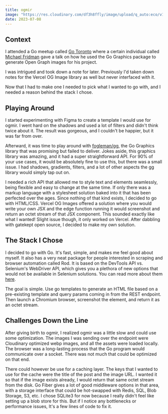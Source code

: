 ```yaml
---
title: ogmir
image: "https://res.cloudinary.com/df3h8ffly/image/upload/q_auto:eco/v1689599180/portfolio/logo_lc1ttx.webp"
date: 2023-07-08
---
```


## Context

I attended a Go meetup called [Go Toronto](https://www.meetup.com/go-toronto/)
where a certain individual called [Michael Fridman](https://github.com/mfridman)
gave a talk on how he used the Go Graphics package to generate Open Graph images
for his project.

I was intrigued and took down a note for later. Previously I'd taken down notes
for the Vercel OG Image library as well but never interfaced with it.

Now that I had to make one I needed to pick what I wanted to go with, and I
needed a reason behind the stack I chose.

## Playing Around

I started experimenting with Figma to create a template I would use for ogmir. I
went hard on the shadows and used a lot of filters and didn't think twice about
it. The result was gorgeous, and I couldn't be happier, but it was far from
over.

Afterward, it was time to play around with
[fogleman/gg](https://github.com/fogleman/gg), the Go Graphics library that was
promising but failed to deliver. Jokes aside, this graphics library was amazing,
and it had a super straightforward API. For 90% of your use cases, it would be
absolutely fine to use this, but there was a small issue. I had shadows,
gradients, filters, and a lot of other aspects the gg library would simply tap
out on.

I needed a rich API that allowed me to style text and elements seamlessly, being
flexible and easy to change at the same time. If only there was a markup
language with a stylesheet solution baked into it that has been perfected over
the ages. Since nothing of that kind exists, I decided to go with HTML/CSS.
Vercel OG Images offered a solution where you would write your own JSX and the
edge function running it would screenshot and return an octet stream of that JSX
component. This sounded exactly like what I wanted! Slight issue though, it only
worked on Vercel. After dabbling with gatekept open source, I decided to make my
own solution.

## The Stack I Chose

I decided to go with Go. It's fast, simple, and makes me feel good about myself.
It also has a very neat package for people interested in scraping and browser
automation called Rod. It is based on the DevTools API vs. Selenium's WebDriver
API, which gives you a plethora of new options that would not be available in
Selenium solutions. You can read more about them
[here](https://go-rod.github.io/#/why-rod).

The goal is simple. Use go templates to generate an HTML file based on a
pre-existing template and query params coming in from the REST endpoint. Then
launch a Chromium browser, screenshot the element, and return it as an octet
stream.

## Challenges Down the Line

After giving birth to ogmir, I realized ogmir was a little slow and could use
some optimization. The images I was sending over the endpoint were Cloudinary
optimized webp images, and all the assets were loaded locally. The browser was a
long-lasting process that the Go program would communicate over a socket. There
was not much that could be optimized on that end.

There could however be use for a caching layer. The keys that I wanted to use
for the cache were the title of the post and the image URL. I wanted it so that
if the image exists already, I would return that same octet stream from the
disk. Go Fiber gives a lot of good middleware options in that area, with a
storage interface that could be hot-swapped with Redis, SQL, Blob Storage, S3,
etc. I chose SQLite3 for now because I really didn't feel like setting up a blob
store for this. But if I notice any bottlenecks or performance issues, It's a
few lines of code to fix it.
